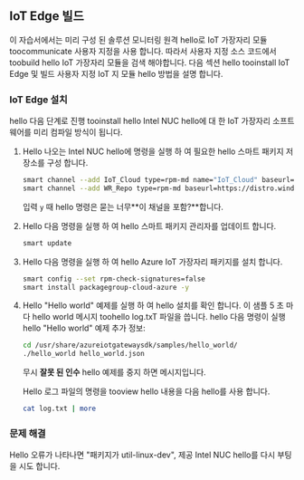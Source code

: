## <a name="build-iot-edge"></a>IoT Edge 빌드

이 자습서에서는 미리 구성 된 솔루션 모니터링 원격 hello로 IoT 가장자리 모듈 toocommunicate 사용자 지정을 사용 합니다. 따라서 사용자 지정 소스 코드에서 toobuild hello IoT 가장자리 모듈을 검색 해야합니다. 다음 섹션 hello tooinstall IoT Edge 및 빌드 사용자 지정 IoT 지 모듈 hello 방법을 설명 합니다.

### <a name="install-iot-edge"></a>IoT Edge 설치

hello 다음 단계로 진행 tooinstall hello Intel NUC hello에 대 한 IoT 가장자리 소프트웨어를 미리 컴파일 방식이 됩니다.

1. Hello 나오는 Intel NUC hello에 명령을 실행 하 여 필요한 hello 스마트 패키지 저장소를 구성 합니다.

    ```bash
    smart channel --add IoT_Cloud type=rpm-md name="IoT_Cloud" baseurl=http://iotdk.intel.com/repos/iot-cloud/wrlinux7/rcpl13/ -y
    smart channel --add WR_Repo type=rpm-md baseurl=https://distro.windriver.com/release/idp-3-xt/public_feeds/WR-IDP-3-XT-Intel-Baytrail-public-repo/RCPL13/corei7_64/
    ```

    입력 `y` 때 hello 명령은 묻는 너무**이 채널을 포함?**합니다.

1. Hello 다음 명령을 실행 하 여 hello 스마트 패키지 관리자를 업데이트 합니다.

    ```bash
    smart update
    ```

1. Hello 다음 명령을 실행 하 여 hello Azure IoT 가장자리 패키지를 설치 합니다.

    ```bash
    smart config --set rpm-check-signatures=false
    smart install packagegroup-cloud-azure -y
    ```

1. Hello "Hello world" 예제를 실행 하 여 hello 설치를 확인 합니다. 이 샘플 5 초 마다 hello world 메시지 toohello log.txT 파일을 씁니다. hello 다음 명령이 실행 hello "Hello world" 예제 추가 정보:

    ```bash
    cd /usr/share/azureiotgatewaysdk/samples/hello_world/
    ./hello_world hello_world.json
    ```

    무시 **잘못 된 인수** hello 예제를 중지 하면 메시지입니다.

    Hello 로그 파일의 명령을 tooview hello 내용을 다음 hello를 사용 합니다.

    ```bash
    cat log.txt | more
    ```

### <a name="troubleshooting"></a>문제 해결

Hello 오류가 나타나면 "패키지가 util-linux-dev", 제공 Intel NUC hello를 다시 부팅을 시도 합니다.
